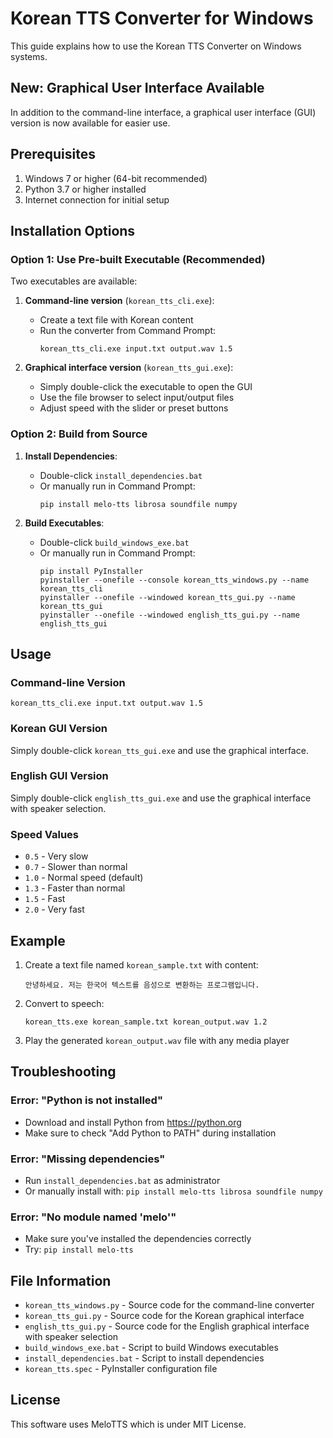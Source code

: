 # Korean TTS Converter for Windows

This guide explains how to use the Korean TTS Converter on Windows systems.

## New: Graphical User Interface Available

In addition to the command-line interface, a graphical user interface (GUI) version is now available for easier use.

## Prerequisites

1. Windows 7 or higher (64-bit recommended)
2. Python 3.7 or higher installed
3. Internet connection for initial setup

## Installation Options

### Option 1: Use Pre-built Executable (Recommended)

Two executables are available:

1. **Command-line version** (`korean_tts_cli.exe`):
   - Create a text file with Korean content
   - Run the converter from Command Prompt:
     ```
     korean_tts_cli.exe input.txt output.wav 1.5
     ```

2. **Graphical interface version** (`korean_tts_gui.exe`):
   - Simply double-click the executable to open the GUI
   - Use the file browser to select input/output files
   - Adjust speed with the slider or preset buttons

### Option 2: Build from Source

1. **Install Dependencies**:
   - Double-click `install_dependencies.bat`
   - Or manually run in Command Prompt:
     ```
     pip install melo-tts librosa soundfile numpy
     ```

2. **Build Executables**:
   - Double-click `build_windows_exe.bat`
   - Or manually run in Command Prompt:
     ```
     pip install PyInstaller
     pyinstaller --onefile --console korean_tts_windows.py --name korean_tts_cli
     pyinstaller --onefile --windowed korean_tts_gui.py --name korean_tts_gui
     pyinstaller --onefile --windowed english_tts_gui.py --name english_tts_gui
     ```

## Usage

### Command-line Version
```
korean_tts_cli.exe input.txt output.wav 1.5
```

### Korean GUI Version
Simply double-click `korean_tts_gui.exe` and use the graphical interface.

### English GUI Version
Simply double-click `english_tts_gui.exe` and use the graphical interface with speaker selection.

### Speed Values
- `0.5` - Very slow
- `0.7` - Slower than normal
- `1.0` - Normal speed (default)
- `1.3` - Faster than normal
- `1.5` - Fast
- `2.0` - Very fast

## Example

1. Create a text file named `korean_sample.txt` with content:
   ```
   안녕하세요. 저는 한국어 텍스트를 음성으로 변환하는 프로그램입니다.
   ```

2. Convert to speech:
   ```
   korean_tts.exe korean_sample.txt korean_output.wav 1.2
   ```

3. Play the generated `korean_output.wav` file with any media player

## Troubleshooting

### Error: "Python is not installed"
- Download and install Python from https://python.org
- Make sure to check "Add Python to PATH" during installation

### Error: "Missing dependencies"
- Run `install_dependencies.bat` as administrator
- Or manually install with: `pip install melo-tts librosa soundfile numpy`

### Error: "No module named 'melo'"
- Make sure you've installed the dependencies correctly
- Try: `pip install melo-tts`

## File Information

- `korean_tts_windows.py` - Source code for the command-line converter
- `korean_tts_gui.py` - Source code for the Korean graphical interface
- `english_tts_gui.py` - Source code for the English graphical interface with speaker selection
- `build_windows_exe.bat` - Script to build Windows executables
- `install_dependencies.bat` - Script to install dependencies
- `korean_tts.spec` - PyInstaller configuration file

## License

This software uses MeloTTS which is under MIT License.